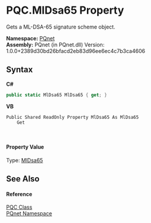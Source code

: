 # PQC.MlDsa65 Property 
 

Gets a ML-DSA-65 signature scheme object.

**Namespace:**&nbsp;<a href="fc4f881f-e121-9cf0-ed49-65bf6b5a005d.md">PQnet</a><br />**Assembly:**&nbsp;PQnet (in PQnet.dll) Version: 1.0.0+2389d30bd26bfacd2eb83d96ee6ec4c7b3ca4606

## Syntax

**C#**<br />
``` C#
public static MlDsa65 MlDsa65 { get; }
```

**VB**<br />
``` VB
Public Shared ReadOnly Property MlDsa65 As MlDsa65
	Get
```

<br />

#### Property Value
Type: <a href="eaa8de6d-ede8-31f1-62fa-abe3cec139af.md">MlDsa65</a>

## See Also


#### Reference
<a href="80837ae2-f212-0d05-93e2-94dabbb73c7f.md">PQC Class</a><br /><a href="fc4f881f-e121-9cf0-ed49-65bf6b5a005d.md">PQnet Namespace</a><br />